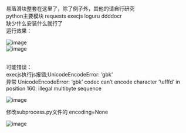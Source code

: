 易盾滑块整套在这里了，除了例子外，其他的请自行研究 <br>
python主要模块 requests  execjs  loguru ddddocr <br>
缺少什么安装什么就行了<br>
运行效果：<br>

![image](https://github.com/wuyuan456789/yidun/assets/166347308/3c60dce0-ca0f-4e59-8efb-f45a76bf5b6e)<br>
![image](https://github.com/wuyuan456789/yidun/assets/166347308/51a673c3-085c-4050-b4b9-8903cdaa72f1)<br>

<br>
可能错误：<br>
execjs执行js报错;UnicodeEncodeError: ‘gbk‘ <br>
异常 UnicodeEncodeError: ‘gbk’ codec can’t encode character ‘\ufffd’ in position 160: illegal multibyte sequence <br>

![image](https://github.com/wuyuan456789/yidun/assets/166347308/0f0d6ca7-dff0-4104-b0cd-e08c4e09eb19)  <br>

修改subprocess.py文件的 encoding=None<br>

![image](https://github.com/wuyuan456789/yidun/assets/166347308/30a32d42-4c14-4724-8910-a5edd68e3ed6)  <br>

